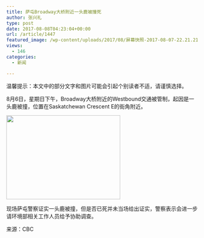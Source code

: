```yaml
---
title: 萨屯Broadway大桥附近一头鹿被撞死
author: 张兴礼
type: post
date: 2017-08-08T04:23:04+00:00
url: /article/1447
featured_image: /wp-content/uploads/2017/08/屏幕快照-2017-08-07-22.21.21.png
views:
  - 146
categories:
  - 新闻

---
```

温馨提示：本文中的部分文字和图片可能会引起个别读者不适，请谨慎选择。

8月6日，星期日下午，Broadway大桥附近的Westbound交通被管制，起因是一头鹿被撞，位置在Saskatchewan Crescent E的街角附近。

<img decoding="async" loading="lazy" class="alignnone size-medium wp-image-1449" src="http://52sask.com/wp-content/uploads/2017/08/屏幕快照-2017-08-07-22.21.06-300x222.png" alt="" width="300" height="222" srcset="http://192.168.2.100:800/wp-content/uploads/2017/08/屏幕快照-2017-08-07-22.21.06-300x222.png 300w, http://192.168.2.100:800/wp-content/uploads/2017/08/屏幕快照-2017-08-07-22.21.06.png 422w" sizes="(max-width: 300px) 100vw, 300px" /> 

现场萨屯警察证实一头鹿被撞，但是否已死并未当场给出证实，警察表示会进一步请环境部相关工作人员给予协助调查。

来源：CBC